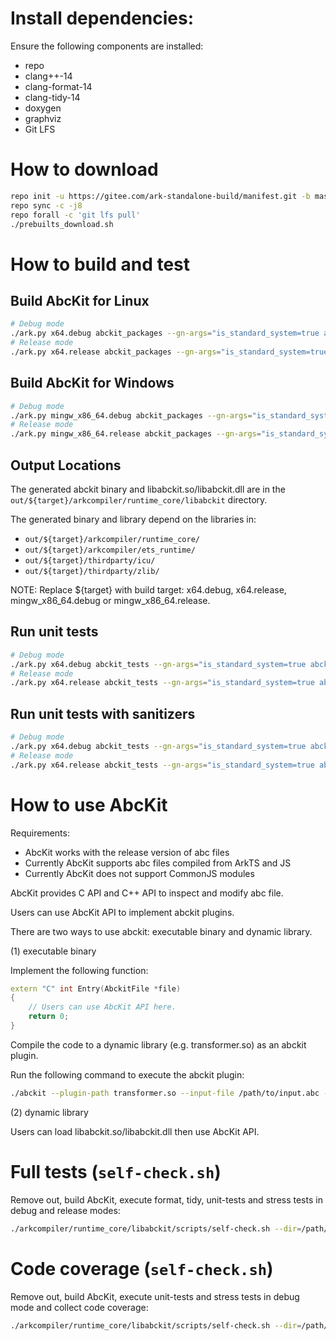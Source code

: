 # Install dependencies:

Ensure the following components are installed:
- repo
- clang++-14
- clang-format-14
- clang-tidy-14
- doxygen
- graphviz
- Git LFS

# How to download

```sh
repo init -u https://gitee.com/ark-standalone-build/manifest.git -b master
repo sync -c -j8
repo forall -c 'git lfs pull'
./prebuilts_download.sh
```

# How to build and test

## Build AbcKit for Linux

```sh
# Debug mode
./ark.py x64.debug abckit_packages --gn-args="is_standard_system=true abckit_enable=true"
# Release mode
./ark.py x64.release abckit_packages --gn-args="is_standard_system=true abckit_enable=true"
```

## Build AbcKit for Windows
```sh
# Debug mode
./ark.py mingw_x86_64.debug abckit_packages --gn-args="is_standard_system=true abckit_enable=true"
# Release mode
./ark.py mingw_x86_64.release abckit_packages --gn-args="is_standard_system=true abckit_enable=true"
```

## Output Locations

The generated abckit binary and libabckit.so/libabckit.dll are in the `out/${target}/arkcompiler/runtime_core/libabckit` directory.

The generated binary and library depend on the libraries in:
- `out/${target}/arkcompiler/runtime_core/`
- `out/${target}/arkcompiler/ets_runtime/`
- `out/${target}/thirdparty/icu/`
- `out/${target}/thirdparty/zlib/`

NOTE: Replace ${target} with build target: x64.debug, x64.release, mingw\_x86\_64.debug or mingw\_x86\_64.release.

## Run unit tests

```sh
# Debug mode
./ark.py x64.debug abckit_tests --gn-args="is_standard_system=true abckit_enable=true"
# Release mode
./ark.py x64.release abckit_tests --gn-args="is_standard_system=true abckit_enable=true"
```

## Run unit tests with sanitizers

```sh
# Debug mode
./ark.py x64.debug abckit_tests --gn-args="is_standard_system=true abckit_enable=true abckit_with_sanitizers=true enable_cmc_gc=false"
# Release mode
./ark.py x64.release abckit_tests --gn-args="is_standard_system=true abckit_enable=true abckit_with_sanitizers=true enable_cmc_gc=false"
```

# How to use AbcKit

Requirements:
- AbcKit works with the release version of abc files
- Currently AbcKit supports abc files compiled from ArkTS and JS
- Currently AbcKit does not support CommonJS modules

AbcKit provides C API and C++ API to inspect and modify abc file.

Users can use AbcKit API to implement abckit plugins.

There are two ways to use abckit: executable binary and dynamic library.

(1) executable binary

Implement the following function:

```cpp
extern "C" int Entry(AbckitFile *file)
{
    // Users can use AbcKit API here.
    return 0;
}
```

Compile the code to a dynamic library (e.g. transformer.so) as an abckit plugin.

Run the following command to execute the abckit plugin:

```sh
./abckit --plugin-path transformer.so --input-file /path/to/input.abc --output-file /path/to/output.abc
```

(2) dynamic library

Users can load libabckit.so/libabckit.dll then use AbcKit API.

# Full tests (`self-check.sh`)

Remove out, build AbcKit, execute format, tidy, unit-tests and stress tests in debug and release modes:

```sh
./arkcompiler/runtime_core/libabckit/scripts/self-check.sh --dir=/path/to/standalone/root
```

# Code coverage (`self-check.sh`)

Remove out, build AbcKit, execute unit-tests and stress tests in debug mode and collect code coverage:

```sh
./arkcompiler/runtime_core/libabckit/scripts/self-check.sh --dir=/path/to/standalone/root --coverage
```

